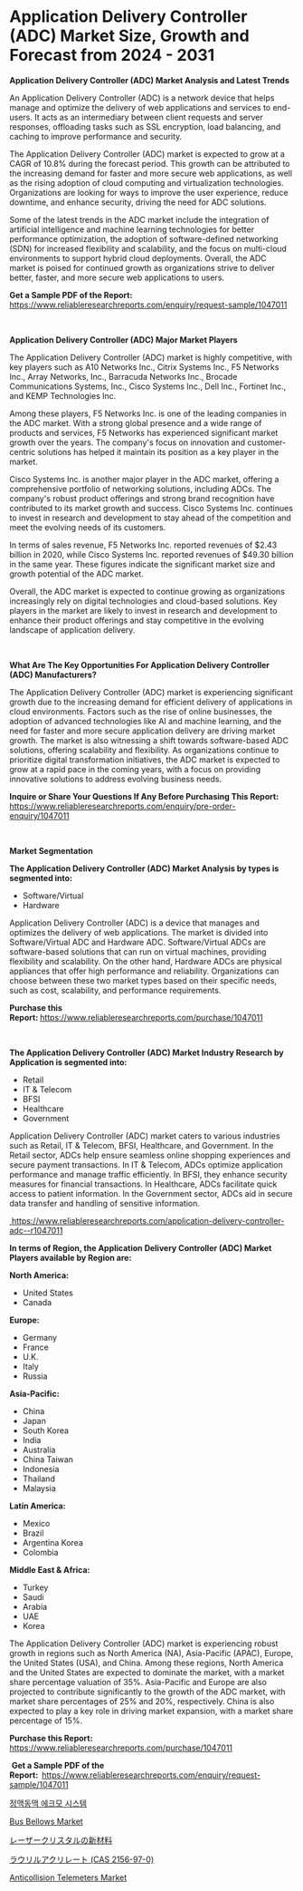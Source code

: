<p><h1>Application Delivery Controller (ADC) Market Size, Growth and Forecast from 2024 - 2031</h1></p><p><strong>Application Delivery Controller (ADC) Market Analysis and Latest Trends</strong></p>
<p><p>An Application Delivery Controller (ADC) is a network device that helps manage and optimize the delivery of web applications and services to end-users. It acts as an intermediary between client requests and server responses, offloading tasks such as SSL encryption, load balancing, and caching to improve performance and security.</p><p>The Application Delivery Controller (ADC) market is expected to grow at a CAGR of 10.8% during the forecast period. This growth can be attributed to the increasing demand for faster and more secure web applications, as well as the rising adoption of cloud computing and virtualization technologies. Organizations are looking for ways to improve the user experience, reduce downtime, and enhance security, driving the need for ADC solutions.</p><p>Some of the latest trends in the ADC market include the integration of artificial intelligence and machine learning technologies for better performance optimization, the adoption of software-defined networking (SDN) for increased flexibility and scalability, and the focus on multi-cloud environments to support hybrid cloud deployments. Overall, the ADC market is poised for continued growth as organizations strive to deliver better, faster, and more secure web applications to users.</p></p>
<p><strong>Get a Sample PDF of the Report:&nbsp;</strong> <a href="https://www.reliableresearchreports.com/enquiry/request-sample/1047011">https://www.reliableresearchreports.com/enquiry/request-sample/1047011</a></p>
<p>&nbsp;</p>
<p><strong>Application Delivery Controller (ADC) Major Market Players</strong></p>
<p><p>The Application Delivery Controller (ADC) market is highly competitive, with key players such as A10 Networks Inc., Citrix Systems Inc., F5 Networks Inc., Array Networks, Inc., Barracuda Networks Inc., Brocade Communications Systems, Inc., Cisco Systems Inc., Dell Inc., Fortinet Inc., and KEMP Technologies Inc.</p><p>Among these players, F5 Networks Inc. is one of the leading companies in the ADC market. With a strong global presence and a wide range of products and services, F5 Networks has experienced significant market growth over the years. The company's focus on innovation and customer-centric solutions has helped it maintain its position as a key player in the market.</p><p>Cisco Systems Inc. is another major player in the ADC market, offering a comprehensive portfolio of networking solutions, including ADCs. The company's robust product offerings and strong brand recognition have contributed to its market growth and success. Cisco Systems Inc. continues to invest in research and development to stay ahead of the competition and meet the evolving needs of its customers.</p><p>In terms of sales revenue, F5 Networks Inc. reported revenues of $2.43 billion in 2020, while Cisco Systems Inc. reported revenues of $49.30 billion in the same year. These figures indicate the significant market size and growth potential of the ADC market.</p><p>Overall, the ADC market is expected to continue growing as organizations increasingly rely on digital technologies and cloud-based solutions. Key players in the market are likely to invest in research and development to enhance their product offerings and stay competitive in the evolving landscape of application delivery.</p></p>
<p>&nbsp;</p>
<p><strong>What Are The Key Opportunities For Application Delivery Controller (ADC) Manufacturers?</strong></p>
<p><p>The Application Delivery Controller (ADC) market is experiencing significant growth due to the increasing demand for efficient delivery of applications in cloud environments. Factors such as the rise of online businesses, the adoption of advanced technologies like AI and machine learning, and the need for faster and more secure application delivery are driving market growth. The market is also witnessing a shift towards software-based ADC solutions, offering scalability and flexibility. As organizations continue to prioritize digital transformation initiatives, the ADC market is expected to grow at a rapid pace in the coming years, with a focus on providing innovative solutions to address evolving business needs.</p></p>
<p><strong>Inquire or Share Your Questions If Any Before Purchasing This Report:</strong> <a href="https://www.reliableresearchreports.com/enquiry/pre-order-enquiry/1047011">https://www.reliableresearchreports.com/enquiry/pre-order-enquiry/1047011</a></p>
<p>&nbsp;</p>
<p><strong>Market Segmentation</strong></p>
<p><strong>The Application Delivery Controller (ADC) Market Analysis by types is segmented into:</strong></p>
<p><ul><li>Software/Virtual</li><li>Hardware</li></ul></p>
<p><p>Application Delivery Controller (ADC) is a device that manages and optimizes the delivery of web applications. The market is divided into Software/Virtual ADC and Hardware ADC. Software/Virtual ADCs are software-based solutions that can run on virtual machines, providing flexibility and scalability. On the other hand, Hardware ADCs are physical appliances that offer high performance and reliability. Organizations can choose between these two market types based on their specific needs, such as cost, scalability, and performance requirements.</p></p>
<p><strong>Purchase this Report:&nbsp;</strong><a href="https://www.reliableresearchreports.com/purchase/1047011">https://www.reliableresearchreports.com/purchase/1047011</a></p>
<p>&nbsp;</p>
<p><strong>The Application Delivery Controller (ADC) Market Industry Research by Application is segmented into:</strong></p>
<p><ul><li>Retail</li><li>IT & Telecom</li><li>BFSI</li><li>Healthcare</li><li>Government</li></ul></p>
<p><p>Application Delivery Controller (ADC) market caters to various industries such as Retail, IT & Telecom, BFSI, Healthcare, and Government. In the Retail sector, ADCs help ensure seamless online shopping experiences and secure payment transactions. In IT & Telecom, ADCs optimize application performance and manage traffic efficiently. In BFSI, they enhance security measures for financial transactions. In Healthcare, ADCs facilitate quick access to patient information. In the Government sector, ADCs aid in secure data transfer and handling of sensitive information.</p></p>
<p><a href="https://www.reliableresearchreports.com/application-delivery-controller-adc--r1047011">&nbsp;https://www.reliableresearchreports.com/application-delivery-controller-adc--r1047011</a></p>
<p><strong>In terms of Region, the Application Delivery Controller (ADC) Market Players available by Region are:</strong></p>
<p>
    <p> <strong> North America: </strong>
        <ul>
            <li>United States</li>
            <li>Canada</li>
        </ul>
        </p> 
    <p> <strong> Europe: </strong>
        <ul>
            <li>Germany</li>
            <li>France</li>
            <li>U.K.</li>
            <li>Italy</li>
            <li>Russia</li>
        </ul>
        </p> 
    <p> <strong> Asia-Pacific: </strong>
        <ul>
            <li>China</li>
            <li>Japan</li>
            <li>South Korea</li>
            <li>India</li>
            <li>Australia</li>
            <li>China Taiwan</li>
            <li>Indonesia</li>
            <li>Thailand</li>
            <li>Malaysia</li>
        </ul>
        </p> 
    <p> <strong> Latin America: </strong>
        <ul>
            <li>Mexico</li>
            <li>Brazil</li>
            <li>Argentina Korea</li>
            <li>Colombia</li>
        </ul>
        </p> 
    <p> <strong> Middle East & Africa: </strong>
        <ul>
            <li>Turkey</li>
            <li>Saudi</li>
            <li>Arabia</li>
            <li>UAE</li>
            <li>Korea</li>
        </ul>
    </p>
    </p>
<p><p>The Application Delivery Controller (ADC) market is experiencing robust growth in regions such as North America (NA), Asia-Pacific (APAC), Europe, the United States (USA), and China. Among these regions, North America and the United States are expected to dominate the market, with a market share percentage valuation of 35%. Asia-Pacific and Europe are also projected to contribute significantly to the growth of the ADC market, with market share percentages of 25% and 20%, respectively. China is also expected to play a key role in driving market expansion, with a market share percentage of 15%.</p></p>
<p><strong>Purchase this Report: </strong><a href="https://www.reliableresearchreports.com/purchase/1047011">https://www.reliableresearchreports.com/purchase/1047011</a></p>
<p>&nbsp;<strong>Get a Sample PDF of the Report:&nbsp;&nbsp;</strong><a href="https://www.reliableresearchreports.com/enquiry/request-sample/1047011">https://www.reliableresearchreports.com/enquiry/request-sample/1047011</a></p>
<p><strong></strong></p>
<p><p><a href="https://github.com/Hubertstyenger6685/Market-Research-Report-List-1/blob/main/701765384508.md">정맥동맥 에크모 시스템</a></p><p><a href="https://github.com/juniordelafrance/Market-Research-Report-List-3/blob/main/bus-bellows-market.md">Bus Bellows Market</a></p><p><a href="https://github.com/DemarcusKuhlman/Market-Research-Report-List-1/blob/main/571506791689.md">レーザークリスタルの新材料</a></p><p><a href="https://medium.com/@estasprer20231/%E3%83%A9%E3%82%A6%E3%83%AA%E3%83%AB%E3%82%A2%E3%82%AF%E3%83%AA%E3%83%AC%E3%83%BC%E3%83%88-cas-2156-97-0-%E5%B8%82%E5%A0%B4-2031%E5%B9%B4%E3%81%BE%E3%81%A7%E3%81%AE%E6%88%90%E5%8A%9F%E3%81%99%E3%82%8B%E3%83%93%E3%82%B8%E3%83%8D%E3%82%B9%E6%88%A6%E7%95%A5%E3%81%AE%E9%8D%B5%E3%82%92%E4%BA%88%E6%B8%AC-449881c96447">ラウリルアクリレート (CAS 2156-97-0)</a></p><p><a href="https://github.com/jerrycopelandthomaswsqd8q/Market-Research-Report-List-2/blob/main/anticollision-telemeters-market.md">Anticollision Telemeters Market</a></p></p>